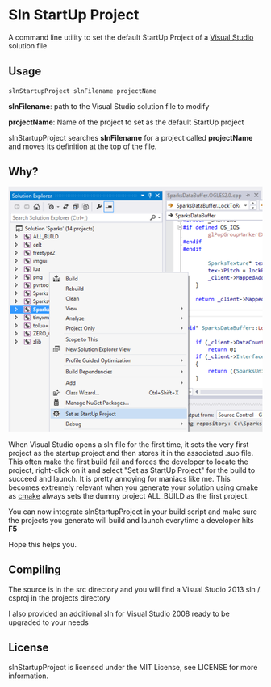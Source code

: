 # Sln StartUp Project

A command line utility to set the default StartUp Project of a [Visual Studio](http://msdn.microsoft.com/en-us/vstudio/) solution file


## Usage
``` bash
slnStartupProject slnFilename projectName
```

**slnFilename**: path to the Visual Studio solution file to modify

**projectName**: Name of the project to set as the default StartUp project

 slnStartupProject searches **slnFilename** for a project called **projectName** and moves its definition at the top of the file.


## Why?

![Visual Studio Set as StartUp Project](/www/screenshot.png?raw=true "Never do that again!")

When Visual Studio opens a sln file for the first time, it sets the very first project as the startup project and then stores it in the associated .suo file. This often make the first build fail and forces the developer to locate the project, right-click on it and select "Set as StartUp Project" for the build to succeed and launch. It is pretty annoying for maniacs like me. This becomes extremely relevant when you generate your solution using cmake as [cmake](http://www.cmake.org/) always sets the dummy project ALL_BUILD as the first project.

You can now integrate slnStartupProject in your build script and make sure the projects you generate will build and launch everytime a developer hits **F5**

Hope this helps you.


## Compiling

The source is in the src directory and you will find a Visual Studio 2013 sln / csproj in the projects directory

I also provided an additional sln for Visual Studio 2008 ready to be upgraded to your needs


## License

slnStartupProject is licensed under the MIT License, see LICENSE for more information.